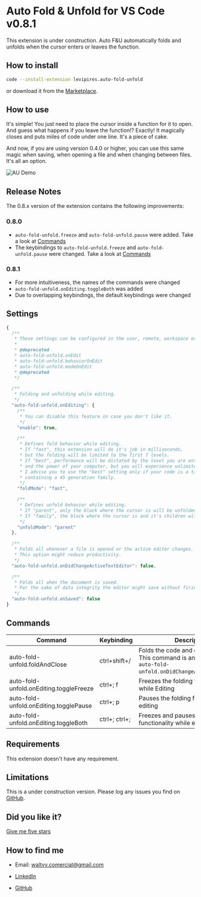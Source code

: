# Auto Fold & Unfold for VS Code v0.8.1

This extension is under construction. Auto F&U automatically folds and unfolds when the cursor enters or leaves the function.

## How to install

```bash
code --install-extension levipires.auto-fold-unfold
```

or download it from the [Marketplace](https://marketplace.visualstudio.com/items?itemName=levipires.auto-fold-unfold#overview).

## How to use

It's simple! You just need to place the cursor inside a function for it to open. And guess what happens if you leave the function!? Exactly!
It magically closes and puts miles of code under one line. It's a piece of cake.

And now, if you are using version 0.4.0 or higher, you can use this same magic when saving, when opening a file and when changing between files. It's all an option.

![AU Demo](https://raw.githubusercontent.com/levi-pires/auto-fold-unfold/master/images/demo.gif)

## Release Notes

The 0.8.x version of the extension contains the following improvements:

### 0.8.0

- `auto-fold-unfold.freeze` and `auto-fold-unfold.pause` were added. Take a look at [Commands](#commands)
- The keybindings to `auto-fold-unfold.freeze` and `auto-fold-unfold.pause` were changed. Take a look at [Commands](#commands)

### 0.8.1

- For more intuitiveness, the names of the commands were changed
- `auto-fold-unfold.onEditing.toggleBoth` was added
- Due to overlapping keybindings, the default keybindings were changed

## Settings

```javascript
{
  /**
   * These settings can be configured in the user, remote, workspace or folder settings.
   *
   * @deprecated
   * auto-fold-unfold.onEdit
   * auto-fold-unfold.behaviorOnEdit
   * auto-fold-unfold.modeOnEdit
   * @deprecated
   */

  /**
   * Folding and unfolding while editing.
   */
  "auto-fold-unfold.onEditing": {
    /**
     * You can disable this feature in case you don't like it.
     */
    "enable": true,

    /**
     * Defines fold behavior while editing.
     * If "fast", this extension will do it's job in milliseconds,
     * but the folding will be limited to the first 7 levels.
     * If "best", performance will be dictated by the level you are entering
     * and the power of your computer, but you will experience unlimited folding.
     * I advise you to use the "best" setting only if your code is a tangle of objects
     * containing a 45 generation family.
     */
    "foldMode": "fast",

    /**
     * Defines unfold behavior while editing.
     * If "parent", only the block where the cursor is will be unfolded.
     * If "family", the block where the cursor is and it's children will be unfolded.
     */
    "unfoldMode": "parent"
  },

  /**
   * Folds all whenever a file is opened or the active editor changes.
   * This option might reduce productivity.
   */
  "auto-fold-unfold.onDidChangeActiveTextEditor": false,

  /**
   * Folds all when the document is saved.
   * For the sake of data integrity the editor might save without firing this event.
   */
  "auto-fold-unfold.onSaved": false
}
```

## Commands

| Command                                 | Keybinding    | Description                                                                                                             |
| --------------------------------------- | ------------- | ----------------------------------------------------------------------------------------------------------------------- |
| auto-fold-unfold.foldAndClose           | ctrl+shift+/  | Folds the code and closes the editor. This command is an alternative to `auto-fold-unfold.onDidChangeActiveTextEditor`. |
| auto-fold-unfold.onEditing.toggleFreeze | ctrl+; f      | Freezes the folding functionality while Editing                                                                         |
| auto-fold-unfold.onEditing.togglePause  | ctrl+; p      | Pauses the folding functionality while editing                                                                          |
| auto-fold-unfold.onEditing.toggleBoth   | ctrl+; ctrl+; | Freezes and pauses the folding functionality while editing                                                              |

## Requirements

This extension doesn't have any requirement.

## Limitations

This is a under construction version. Please log any issues you find on [GitHub](https://github.com/levi-pires/auto-fold-unfold/issues).

## Did you like it?

[Give me five stars](https://marketplace.visualstudio.com/items?itemName=levipires.auto-fold-unfold&ssr=false#review-details)

## How to find me

- Email: waltvy.comercial@gmail.com

- [LinkedIn](https://www.linkedin.com/in/levi-pires-5a74331a6)

- [GitHub](https://www.github.com/levi-pires)

